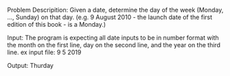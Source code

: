 Problem Descripition: Given a date, determine the day of the week (Monday, ..., Sunday) on that day. (e.g. 9 August 2010 - the launch date of the first edition of this book - is a Monday.)

Input: The program is expecting all date inputs to be in number format with the month on the first line, day on the second line, and the year on the third line.
ex input file:
9
5
2019

Output: Thurday
